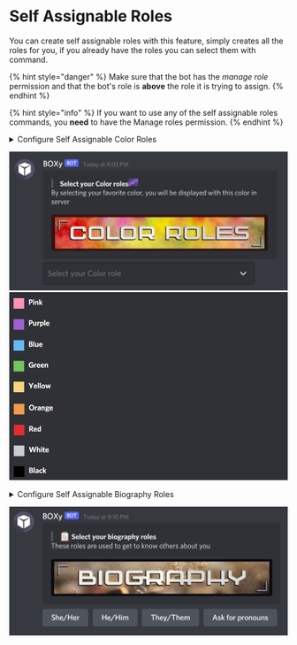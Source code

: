 # Self Assignable Roles

You can create self assignable roles with this feature, simply creates all the roles for you, if you already have the roles you can select them with command.

{% hint style="danger" %}
Make sure that the bot has the _manage role_ permission and that the bot's role is **above** the role it is trying to assign.
{% endhint %}

{% hint style="info" %}
If you want to use any of the self assignable roles commands, you **need** to have the Manage roles permission.
{% endhint %}

<details>

<summary>Configure Self Assignable Color Roles</summary>

**Create color roles**

Create 9 color roles automatically under 10s

```
/self roles system:Self Assignable Color Roles option:Create Self Assignable Roles 
```

**Select pre-made color roles**

If you have already created the roles and just want to add them to the BOXy, you can easily add them with this command.

```
/self roles system:Self Assignable Color Roles option:Select Pre-made Roles 
```

**Color roles embed**

After configuring all the roles, you can send the message in the channel you want to using self assignable roles.

```
/self roles system:Self Assignable Color Roles option:Self Assignable Roles Embed 
```

</details>

![Embed design](<../.gitbook/assets/image (1).png>) ![Existing Color Roles](../.gitbook/assets/Untitled.png)

<details>

<summary>Configure Self Assignable Biography Roles</summary>

**Create Biography roles**

will create 4 gender roles automatically under 10s

```
/self roles system:Self Assignable Biography Roles option:Create Self Assignable Roles 
```

**Select pre-made Biography roles**

If you have already created the roles and just want to add them to the BOXy, you can easily add them with this command.

```
/self roles system:Self Assignable Biography Roles option:Select Pre-made Roles 
```

**Biography roles embed**

After configuring all the roles, you can send the message in the channel you want to using self assignable roles.

```
/self roles system:Self Assignable Biography Roles option:Self Assignable Roles Embed 
```

</details>

![](<../.gitbook/assets/image (2).png>)

